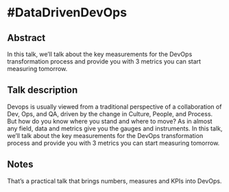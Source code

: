 # #DataDrivenDevOps #

## Abstract ##
In this talk, we’ll talk about the key measurements for the DevOps transformation process and provide you with 3 metrics you can start measuring tomorrow.

## Talk description ##
Devops is usually viewed from a traditional perspective of a collaboration of Dev, Ops, and QA, driven by the change in Culture, People, and Process. But how do you know where you stand and where to move? As in almost any field, data and metrics give you the gauges and instruments. In this talk, we’ll talk about the key measurements for the DevOps transformation process and provide you with 3 metrics you can start measuring tomorrow.

## Notes ##
That’s a practical talk that brings numbers, measures and KPIs into DevOps.
